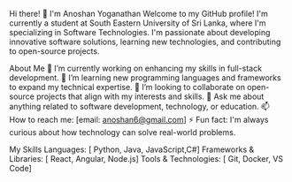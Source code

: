 Hi there! 👋 I'm Anoshan Yoganathan
Welcome to my GitHub profile! I'm currently a student at South Eastern University of Sri Lanka, where I'm specializing in Software Technologies. I'm passionate about developing innovative software solutions, learning new technologies, and contributing to open-source projects.

About Me
🔭 I’m currently working on enhancing my skills in full-stack development.
🌱 I’m learning new programming languages and frameworks to expand my technical expertise.
👯 I’m looking to collaborate on open-source projects that align with my interests and skills.
💬 Ask me about anything related to software development, technology, or education.
📫 How to reach me: [email: anoshan6@gmail.com]
⚡ Fun fact: I'm always curious about how technology can solve real-world problems.

My Skills
Languages: [ Python, Java, JavaScript,C#]
Frameworks & Libraries: [ React, Angular, Node.js]
Tools & Technologies: [ Git, Docker, VS Code]


